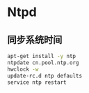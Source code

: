 # Ntpd

## 同步系统时间

```bash
apt-get install -y ntp
ntpdate cn.pool.ntp.org
hwclock -w
update-rc.d ntp defaults
service ntp restart
```